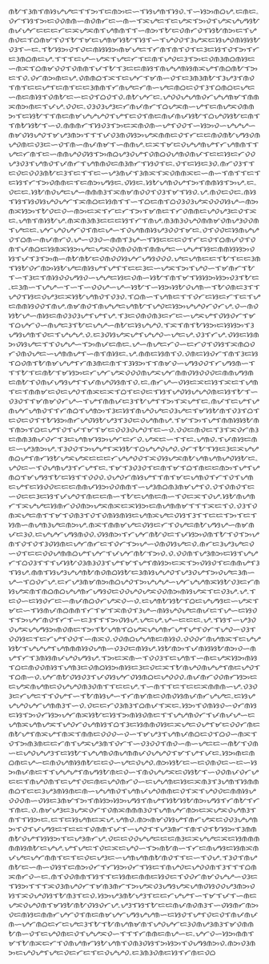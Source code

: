 ᜈᜀᜎᜂᜈᜎᜈᜐᜌᜌᜇᜎᜎᜅᜎᜇᜈᜅᜇᜑᜎᜐᜌᜈᜎᜐᜏۦᜎᜑᜐᜅᜈᜊᜌۦᜇᜈᜇۦᜏᜆᜎᜐᜎᜅᜇᜏᜏᜈᜈᜑᜈᜏᜈᜆᜇᜑᜈᜑᜎᜁᜌᜇᜎᜇᜌᜁᜎᜅᜏᜎᜌᜁᜌᜌᜐᜀᜈᜉᜌᜆᜇᜇᜇᜆᜇᜁᜌᜁᜈᜎᜌᜈᜈᜎᜎᜑᜈᜅᜎᜀᜇᜏᜈᜆᜏᜎᜐᜀᜈᜅᜇᜎᜌᜈᜏᜇᜎᜊᜈᜋᜎᜏᜎᜀᜎᜋᜇᜌᜈᜋᜐᜀᜎᜐᜎᜑᜎᜌᜏᜏᜎᜂᜌᜁᜇᜐᜌᜏᜈᜐᜐᜀᜏᜂᜎᜑᜇۦᜎᜀᜐᜅᜏᜎᜏᜇᜈᜐᜐᜅᜈᜋᜌᜇᜎᜆᜈᜎᜈᜎᜏᜎᜇᜂᜇᜐᜎᜏᜎᜅᜎᜆᜇᜂᜈᜊᜈᜇᜌۦᜎᜎᜎᜇᜌᜑᜌᜁᜎᜌᜇᜆᜎᜇᜈᜎᜌᜏᜇᜂᜎᜅᜇᜏᜈᜂᜈᜊᜈᜐᜇᜑᜈᜁᜎᜊᜈᜋᜏᜏᜎᜏᜈᜈᜎᜉᜎᜀᜎᜂᜇᜇᜈᜐᜎᜈᜌᜌᜈᜐᜈᜁᜌᜎᜈᜊᜈᜀᜎᜅᜇᜎᜏۦᜏᜆᜈᜅᜈᜇᜌۦᜏᜈᜈᜊᜎᜁᜎᜇᜌᜆᜎᜋᜈᜑᜏᜎᜇᜂᜈᜂᜈᜀᜎᜂᜌᜂᜎᜈᜏᜎᜈᜎᜇᜇᜌᜎᜇᜈᜎᜇᜇᜂᜈᜈᜎᜆᜈᜌᜇᜆᜈᜑᜌᜇᜈᜊᜇᜏᜎᜂᜎᜊᜈᜊᜇᜌᜇᜑᜈᜇᜈᜐᜎᜏᜈᜀᜇᜑᜇᜏᜎᜊᜏᜎᜏۦᜈᜀᜌᜆᜇۦᜌᜏᜏᜌᜌᜈᜏᜆᜌᜌᜈᜋᜎᜈᜈᜁᜈᜅᜈᜇᜎᜉᜌۦᜏᜏᜇۦᜏᜂᜏᜂᜌᜂᜇᜆᜈᜉᜈᜆᜎᜊᜌᜁᜈᜑᜌᜎᜇᜈᜌᜁᜏᜈᜈᜅᜎᜇᜐᜀᜎᜎᜈᜇᜈᜋᜌᜌᜌᜏᜎᜌᜎᜇᜏᜎᜈᜇᜈᜉᜈᜉᜐᜀᜎᜊᜌᜏᜐᜀᜇᜈᜎᜎᜈᜀᜐᜀᜎᜑᜏۦᜈᜈᜈᜆᜎᜐᜏᜂᜎᜅᜇᜁᜈᜏᜈᜑᜌᜎᜏᜏᜎᜑᜐᜅᜏᜑᜌᜌᜌᜑᜈᜋᜏᜐᜌᜏᜎᜋᜌᜂᜈᜅᜎᜎᜎᜉᜏᜂᜈᜏᜐᜅᜌᜁᜈᜈᜇᜏᜎᜆᜇᜇᜈᜏᜈᜀᜌᜐᜏᜈᜌᜏᜈᜇᜏᜂᜇᜑᜏᜎᜈᜑᜈᜉᜈᜋᜎᜑᜈᜈᜌۦᜇᜁᜎᜋᜇᜏᜌᜌᜈᜌᜎᜆᜌᜈᜈᜎᜎᜌᜇᜆᜈᜎᜇᜑᜈᜈᜌᜏᜏᜐᜎᜅᜈᜊᜌᜂᜏᜌᜎᜏᜈᜊᜏᜌᜈᜏᜈᜉᜎᜇᜇᜐᜇᜆᜏᜏᜌᜂᜏᜂᜎᜌᜈᜏᜎᜉᜈᜆᜎᜌᜈᜈᜏᜇᜈᜂᜈᜆᜎᜐᜏᜎᜇۦᜏᜎᜇᜐᜇᜂᜏۦᜈᜆᜏᜂᜎᜎᜇᜏᜇᜏᜏᜂᜈᜀᜇᜂᜎᜇᜎᜎᜇᜑᜌᜂᜈᜉᜎᜂᜈᜁᜎᜁᜏᜈᜈᜁᜇᜑᜈᜑᜎᜈᜎᜎᜇᜎᜇᜐᜎᜆᜎᜅᜏᜈᜈᜇᜎᜇᜈᜅᜌᜐᜇۦᜏᜐᜇۦᜐᜀᜌᜈᜏᜌᜎᜅᜎᜈᜈᜐᜎᜅᜌۦᜇۦᜏᜇᜇۦᜐᜀᜈᜏᜌᜇᜌᜑᜈᜈᜈᜂᜎᜁᜈᜋᜈᜏᜏᜎᜏᜂᜎᜋᜎᜐᜏۦᜌۦᜈᜏᜇᜏᜇۦᜈᜐᜎᜐᜎᜐᜏᜐᜌᜏᜌᜆᜎᜁᜈᜊᜇᜐᜈᜎᜎᜑᜎᜊᜇᜈᜎᜊᜏᜂᜏᜂᜌᜁᜏᜏᜏᜐᜌᜑᜈᜅᜈᜁᜐᜅᜎᜀᜏᜇᜏᜑᜈᜅᜇᜁᜎᜆᜇᜆᜎᜅᜎᜋᜈᜇᜎᜆᜏᜈᜈᜇᜌᜏᜌᜂᜇᜏᜎᜁᜇۦᜌᜈᜎᜈᜐᜀᜌۦᜈᜁᜈᜂᜈᜂᜇᜇᜇᜐᜎᜆᜎᜈᜌۦᜈᜂᜈᜂᜏᜌᜏᜈᜈᜋᜏᜈᜌᜂᜏᜏᜈᜎᜌᜇᜇۦᜌᜆᜌᜏᜌᜆᜏᜎᜈᜇᜌᜑᜎᜏᜌᜈᜈᜐᜌᜂᜏᜏᜎᜋᜇۦᜏᜎᜏᜏᜇᜐᜈᜌᜌᜏᜎᜊᜈᜑᜈᜉᜈᜆᜏۦᜌᜑᜏᜂᜏᜑᜈᜈᜎᜂᜌᜑᜎᜐᜇᜇᜇᜏᜎᜆᜇᜏᜎᜊᜈᜉᜏᜎᜏᜈᜎᜉᜈᜊᜇᜐᜈᜁᜐᜅᜌᜇᜌᜁᜏᜏᜈᜏᜏᜈᜎᜈᜈᜌᜇᜑᜌᜌᜎᜐᜇᜈᜈᜐᜐᜅᜏᜐᜎᜉᜎᜂᜎᜅᜈᜑᜈᜀᜈᜀᜇᜏᜈᜏᜏᜐᜌᜆᜌᜐᜏᜏᜏۦᜌᜇᜌᜈᜇᜇᜎᜀᜎᜇᜇᜂᜈᜎᜐᜀᜏᜆᜈᜅᜐᜀᜌᜇᜈᜐᜌᜎᜌᜎᜎᜇᜇᜂᜇᜑᜌᜁᜎᜅᜎᜌᜏᜑᜎᜋᜈᜆᜎᜀᜎᜑᜎᜂᜇᜎᜈᜐᜏᜏᜌᜐᜏᜑᜌᜌᜇᜐᜇᜏᜈᜑᜐᜀᜎᜈᜎᜋᜎᜐᜐᜅᜐᜅᜏᜂᜎᜀᜇۦᜇᜂᜈᜑᜎᜌᜌᜑᜎᜑᜎᜑᜏᜏᜌᜑᜌᜑᜐᜀᜎᜑᜐᜅᜐᜀᜏᜌᜈᜑᜎᜀᜏᜈᜇᜂᜎᜎᜌᜏᜎᜐᜇᜏᜌᜂᜇᜁᜐᜀᜌᜈᜏᜎᜏᜂᜏۦᜎᜊᜈᜑᜎᜌᜈᜇᜎᜎᜏᜆᜇᜐᜇᜆᜎᜇᜎᜌᜇᜈᜈᜐᜏᜏᜎᜈᜌۦᜈᜋᜈᜏᜎᜈᜌᜌᜇᜌᜈᜀᜎᜌᜏᜇᜐᜅᜌᜌᜏᜆᜏᜆᜌۦᜏᜑᜈᜏᜐᜀᜌᜑᜈᜐᜇᜈᜏᜂᜏᜂᜌᜎᜌᜎᜌۦᜎᜂᜇᜏᜈᜏᜈᜂᜇᜆᜇᜑᜌᜁᜌᜎᜏᜐᜏᜆᜎᜋᜎᜊᜌᜆᜏᜑᜈᜌᜇᜂᜎᜀᜇᜌᜌᜑᜈᜀᜇᜐᜌᜌᜏۦᜎᜁᜎᜈᜎᜀᜐᜅᜇᜐᜐᜅᜎᜂᜌᜐᜌᜈᜎᜏᜇᜎᜌᜌᜌۦᜏۦᜇᜂᜏᜐᜌᜁᜌᜎᜌᜌᜏᜑᜌᜇᜌۦᜏᜂᜎᜆᜌۦᜏᜐᜇᜐᜈᜅᜏᜐᜌᜇᜎᜎᜏᜌᜌᜑᜎᜅᜈᜉᜇᜈᜇۦᜌᜑᜈᜌᜇᜆᜏᜑᜇᜆᜏᜎᜏᜐᜎᜁᜈᜊᜏᜆᜏᜈᜏᜌᜇᜑᜌᜈᜈᜌᜎᜑᜈᜎᜈᜐᜇۦᜌۦᜈᜈᜇᜐᜈᜎᜏۦᜏᜈᜇᜐᜏᜆᜎᜈᜎᜂᜇᜐᜎᜊᜏᜈᜎᜀᜈᜋᜌᜌᜎᜆᜈᜂᜈᜇᜈᜎᜎᜂᜐᜅᜎᜎᜈᜋᜏᜑᜌᜐᜏᜏᜎᜆᜌᜐᜈᜑᜎᜎᜎᜀᜎᜇᜈᜀᜎᜋᜐᜅᜇᜆᜌᜆᜌᜁᜏᜏᜏᜈᜌᜁᜌᜆᜈᜈᜏᜐᜏᜏᜏᜇᜈᜈᜌᜐᜈᜇᜈᜀᜎᜏᜈᜉᜌᜐᜌᜎᜎᜉᜈᜌᜏᜐᜈᜎᜏۦᜇۦᜈᜆᜌᜑᜏᜐᜇᜁᜇᜐᜎᜁᜇᜎᜌᜈᜎᜇᜎᜈᜈᜋᜇᜏᜇᜌᜏᜎᜈᜁᜇᜁᜎᜊᜎᜇᜏᜇᜎᜐᜎᜌᜏᜐᜌᜌᜏᜈᜇᜐᜎᜀᜎᜑᜏᜂᜏᜎᜎᜋᜈᜋᜏᜆᜌᜑᜎᜌᜎᜈᜈᜉᜇᜂᜎᜀᜌᜎᜎᜅᜎᜁᜌᜎᜇۦᜈᜉᜎᜇᜌᜎᜌᜈᜌᜆᜌᜈᜏᜎᜎᜆᜈᜊᜎᜌᜈᜅᜎᜂᜇᜐᜎᜈᜌᜏᜌᜇᜏᜂᜌᜇᜎᜋᜐᜀᜈᜎᜏᜂᜎᜊᜎᜇᜏᜇᜏᜎᜎᜀᜐᜅᜈᜆᜌᜏᜐᜀᜌᜂᜎᜂᜏᜇᜏᜌᜈᜈᜌۦᜎᜋᜎᜅᜎᜌᜎᜈᜈᜐᜐᜀᜈᜎᜈᜅᜎᜊᜇᜌᜎᜏᜎᜉᜎᜋᜎᜋᜇᜏᜏᜂᜏᜌᜏᜎᜇᜑᜏۦᜏᜏᜇᜈᜏᜇᜎᜂᜎᜁᜏᜆᜈᜂᜇᜈᜈᜂᜈᜉᜏᜆᜎᜂᜇᜌᜈᜋᜐᜅᜌᜆᜇᜆᜏۦᜌᜁᜇᜑᜎᜎᜇۦᜌᜈᜏۦᜎᜉᜈᜐᜇᜈᜇᜑᜌᜂᜈᜅᜌۦᜎᜂᜏᜏᜎᜅᜌᜌᜎᜁᜐᜀᜎᜊᜌᜌᜏᜌᜏۦᜏᜆᜎᜀᜎᜐᜇᜂᜇᜁᜌᜌᜈᜊᜌᜎᜈᜆᜐᜀᜌᜁᜌᜁᜇᜇᜇᜆᜌᜌᜏᜏᜎᜁᜏᜐᜌᜁᜈᜀᜌᜈᜌᜈᜌᜏᜐᜀᜇۦᜌᜏᜇᜑᜎᜏᜌᜈᜌᜂᜎᜆᜌᜎᜇۦᜎᜋᜎᜂᜏᜂᜏᜎᜇᜈᜎᜋᜎᜊᜎᜈᜇᜇᜈᜅᜎᜌᜎᜌᜈᜊᜎᜋᜌᜐᜎᜀᜇᜐᜎᜎᜏᜏᜏۦᜏᜌᜏᜆᜈᜐᜌᜎᜎᜈᜎᜋᜇᜌᜈᜏᜎᜆᜎᜏᜎᜌᜈᜇᜌᜎᜇᜐᜏᜏᜇᜇᜇᜈᜈᜉᜐᜅᜏᜏᜈᜈᜎᜑᜌᜂᜈᜊᜈᜂᜈᜋᜌᜎᜏۦᜏᜎᜏᜈᜏᜎᜇᜑᜏᜇᜇᜂᜇᜐᜎᜉᜌᜏᜎᜈᜇᜇᜈᜑᜎᜀᜇᜌᜈᜇᜈᜑᜎᜏᜇᜁᜎᜏᜌۦᜐᜀᜈᜌᜈᜆᜎᜁᜌᜌᜇᜐᜈᜆᜏᜏᜈᜅᜌᜁᜈᜁᜇᜁᜐᜅᜇᜈᜌᜈᜈᜋᜎᜎᜎᜁᜇᜎᜏۦᜏᜂᜎᜏᜈᜁᜌᜇᜈᜎᜎᜋᜎᜏᜈᜂᜎᜏᜎᜏᜈᜐᜈᜐᜇᜌᜈᜁᜌᜇᜏᜐᜎᜂᜎᜎᜇᜇᜎᜅᜎᜇᜎᜐᜈᜑᜈᜌᜈᜂᜌᜇᜈᜅᜌۦᜈᜁᜎᜈᜈᜋᜌᜇᜏᜐᜇᜆᜎᜏᜌᜇᜈᜀᜌᜐᜌᜑᜈᜋᜈᜉᜇᜂᜏۦᜇᜌᜌᜆᜌᜐᜈᜏᜏۦᜏᜐᜈᜅᜎᜆᜌᜆᜈᜀᜏᜇᜎᜉᜐᜅᜏᜈᜎᜀᜎᜏᜎᜅᜌᜈᜎᜏᜎᜏᜎᜂᜏᜐᜈᜇᜌᜆᜈᜆᜇᜎᜏᜆᜎᜅᜌᜑᜏᜈᜏᜐᜌᜇᜏۦᜈᜆᜇᜂᜌᜂᜌᜇᜏᜑᜏᜎᜇᜇᜏᜏᜌᜈᜈᜊᜌᜎᜌᜆᜎᜉᜌᜆᜈᜀᜎᜅᜏۦᜏۦᜏᜏᜈᜎᜌᜂᜈᜅᜇᜐᜎᜌᜌᜆᜎᜊᜏᜂᜎᜎᜎᜉᜐᜀᜏᜂᜈᜂᜏᜂᜎᜌᜎᜋᜎᜌᜎᜈᜐᜅᜇᜁᜎᜅᜏᜐᜏᜎᜇᜈᜈᜌᜎᜂᜎᜐᜌۦᜈᜈᜎᜐᜌᜂᜌᜌᜈᜀᜈᜏᜈᜊᜐᜀᜇᜂᜈᜐᜌᜌᜏᜎᜌᜂᜏᜌᜎᜅᜏᜌᜇᜂᜈᜑᜌᜑᜎᜊᜏᜆᜌۦᜇᜆᜌᜂᜈᜋᜈᜅᜈᜊᜌᜏᜎᜅᜌᜌᜌᜑᜌᜆᜌᜌᜈᜁᜐᜀᜏᜂᜇᜆᜈᜐᜌᜁᜈᜎᜈᜊᜈᜊᜌᜌᜈᜆᜌᜐᜏᜇᜏᜏᜌᜏᜌᜁᜏᜏᜈᜅᜈᜐᜌᜁᜎᜇᜏᜂᜌۦᜌۦᜎᜇᜏᜑᜇᜐᜏᜆᜇᜑᜈᜉᜈᜊᜏᜆᜌᜁᜏᜑᜏۦᜇᜌᜈᜀᜐᜀᜎᜊᜇᜌᜌᜐᜇᜑᜌᜁᜎᜋᜇᜑᜎᜐᜈᜉᜈᜊᜈᜈᜎᜆᜎᜋᜎᜁᜈᜏᜎᜂᜌᜑᜈᜐᜌᜏᜌᜇᜈᜉᜇᜎᜌᜑᜇᜐᜏᜎᜎᜅᜌᜆᜈᜏᜎᜆᜎᜑᜇᜂᜎᜎᜎᜅᜏᜐᜌۦᜌᜇᜌۦᜌᜑᜇᜇᜇۦᜌۦᜎᜐᜎᜑᜌᜂᜏᜏᜌᜁᜌᜌᜐᜅᜈᜏᜈᜇᜎᜅᜎᜀᜌᜈᜎᜊᜌᜁᜌᜌᜈᜆᜌᜎᜌᜎᜏᜆᜎᜌᜏᜑᜏᜂᜎᜏᜏᜐᜇᜎᜇᜆᜌᜎᜏᜏᜎᜑᜈᜁᜏۦᜏᜏᜈᜊᜌᜌᜈᜇᜈᜐᜏۦᜏᜏᜏᜆᜈᜌᜈᜁᜎᜇᜌᜌᜐᜀᜎᜌᜌᜌᜎᜌᜈᜈᜈᜐᜏᜌᜈᜑᜏᜂᜏᜇᜈᜐᜌۦᜐᜀᜈᜅᜎᜉᜈᜐᜐᜀᜈᜅᜏᜑᜈᜌᜎᜆᜎᜂᜈᜐᜈᜉᜌᜏᜌᜐᜌۦᜎᜅᜇᜁᜈᜑᜎᜏᜏᜂᜎᜇᜌᜈᜎᜑᜈᜇᜌᜁᜐᜅᜈᜐᜎᜊᜇᜈᜏᜏᜈᜐᜎᜌᜈᜂᜇᜏᜈᜊᜐᜅᜈᜐᜇᜂᜇᜏᜇᜁᜎᜀᜈᜌᜏᜈᜌᜌᜎᜈᜇᜌᜏᜎᜎᜊᜈᜑᜏۦᜌᜆᜈᜀᜏᜐᜏᜂᜎᜉᜏᜐᜌᜆᜏᜐᜈᜊᜇᜌᜏᜏᜏۦᜈᜉᜈᜆᜏᜏᜈᜆᜐᜅᜇᜇᜌᜁᜈᜌᜈᜇᜏᜌᜌᜏᜈᜂᜏᜈᜎᜎᜇᜇᜌۦᜎᜑᜈᜎᜎᜇᜎᜇᜇᜁᜈᜈᜈᜑᜌۦᜏᜂᜏᜂᜇᜆᜌᜇᜎᜎᜏᜌᜎᜑᜎᜀᜈᜐᜌᜑᜎᜆᜈᜋᜈᜇᜏᜈᜏᜐᜈᜉᜈᜆᜌᜌᜇۦᜇᜐᜌᜌᜌᜏᜌᜆᜌᜈᜈᜂᜎᜑᜏۦᜏᜇᜇᜆᜏᜂᜈᜂᜎᜊᜈᜉᜎᜁᜇۦᜐᜅᜎᜏᜈᜐᜏᜑᜏᜆᜈᜐᜇᜐᜎᜅᜏᜆᜐᜅᜌᜆᜈᜁᜐᜀᜇᜐᜎᜅᜈᜐᜏᜈᜇᜎᜎᜌᜌᜈᜏᜆᜎᜉᜈᜉᜌᜑᜇᜌᜈᜁᜌᜈᜌᜁᜎᜌᜏᜆᜏᜌᜈᜐᜎᜊᜎᜂᜇᜐᜈᜈᜏᜐᜇᜁᜌᜇᜏᜌᜎᜋᜇᜏᜏᜆᜈᜇᜈᜀᜌᜎᜈᜁᜌᜎᜈᜁᜎᜈᜈᜇᜏᜏᜏᜑᜏᜑᜎᜋᜌᜂᜎᜌᜈᜉᜈᜊᜇᜏᜎᜊᜏᜑᜈᜁᜎᜏᜎᜅᜈᜂᜈᜇᜇᜆᜈᜎᜌᜁᜌᜂᜈᜎᜏᜆᜎᜑᜏᜂᜏᜏᜎᜈᜏᜑᜈᜑᜌᜇᜇᜑᜈᜀᜎᜏᜈᜑᜇᜌᜏᜌᜌᜂᜎᜇᜐᜀᜎᜌᜌᜈᜏᜈᜌᜈᜈᜉᜏᜌᜌᜏᜎᜋᜎᜌᜎᜉᜇۦᜐᜅᜈᜇᜈᜊᜈᜇᜌᜑᜇᜈᜏᜌᜈᜐᜈᜀᜇᜇᜏᜑᜌᜇᜏᜌᜏۦᜈᜅᜐᜀᜇᜑᜇᜏᜈᜏᜇᜑᜇᜑᜐᜅᜈᜉᜈᜇᜎᜎᜌᜌᜌᜎᜈᜌᜐᜀᜈᜇᜏᜑᜎᜈᜏᜌᜌᜁᜇᜏᜐᜀᜎᜑᜏᜏᜈᜉᜏᜆᜌᜇᜇᜎᜈᜌᜏᜈᜎᜇᜌᜎᜏᜇᜈᜇᜌᜏᜈᜆᜏᜑᜇᜌᜌᜈᜇᜐᜇᜁᜈᜂᜎᜂᜌᜈᜎᜐᜈᜈᜈᜊᜎᜇᜇᜂᜌᜂᜈᜐᜈᜇᜈᜑᜌᜌᜈᜏᜎᜌᜈᜉᜌᜏᜈᜈᜇᜏᜎᜁᜎᜌᜏᜏᜇᜈᜈᜐᜌᜏᜏᜏᜈᜑᜏᜐᜇᜂᜈᜋᜎᜅᜎᜈᜐᜅᜐᜅᜌᜐᜎᜈᜌᜎᜐᜀᜐᜀᜈᜅᜌᜐᜎᜆᜈᜀᜎᜆᜎᜈᜇۦᜏۦᜈᜋᜌᜂᜇᜂᜌᜁᜏᜆᜎᜏᜈᜁᜈᜈᜈᜂᜏᜎᜌᜈᜌᜆᜈᜅᜇᜁᜌᜁᜏᜌᜈᜂᜎᜈᜎᜎᜐᜅᜇۦᜇᜎᜇᜐᜌᜈᜇᜁᜌۦᜌᜈᜏۦᜈᜅᜈᜋᜏᜐᜌᜎᜈᜆᜌᜁᜇᜏᜏᜂᜌᜌᜈᜅᜎᜏᜎᜉᜌᜐᜇᜎᜇᜇᜎᜏᜈᜈᜎᜉᜎᜑᜌᜏᜎᜎᜌᜂᜈᜆᜎᜈᜎᜏᜎᜀᜐᜅᜎᜂᜈᜈᜈᜀᜏᜌᜎᜐᜐᜅᜎᜇᜌᜂᜈᜆᜌۦᜏᜇᜇᜏᜏᜌᜌᜇᜇᜇᜈᜂᜇᜁᜌᜌᜇᜁᜇᜐᜈᜈᜈᜈᜈᜐᜈᜀᜇᜌᜌۦᜌᜎᜌᜇᜎᜏᜇᜁᜇᜌᜏᜑᜎᜅᜈᜀᜈᜑᜎᜆᜇᜈᜌᜐᜇᜐᜈᜁᜈᜉᜌᜇᜌᜆᜈᜈᜎᜇᜎᜇᜏᜇᜌᜂᜇᜑᜌᜈᜌᜈᜈᜀᜈᜏᜎᜎᜇᜑᜎᜏᜌۦᜎᜂᜏᜎᜈᜌᜈᜀᜇᜑᜈᜑᜏᜐᜎᜇᜈᜅᜏᜆᜎᜆᜐᜅᜏᜆᜎᜐᜇᜎᜈᜌᜏᜇᜌᜏᜏᜈᜎᜂᜎᜎᜎᜊᜈᜁᜈᜆᜏᜑᜇۦᜈᜎᜏᜏᜈᜈᜎᜐᜎᜎᜇᜐᜈᜇᜈᜈᜇᜐᜏᜇᜎᜏᜏᜆᜈᜋᜏᜌᜌᜑᜏᜂᜇᜎᜐᜅᜎᜎᜎᜁᜏᜂᜈᜌᜏᜆᜎᜋᜈᜂᜈᜆᜎᜅᜌᜁᜏᜂᜌᜐᜌᜁᜌᜈᜏᜐᜏᜏᜌᜂᜈᜅᜏᜐᜎᜁᜏᜌᜏᜐᜎᜀᜈᜂᜎᜇᜏۦᜐᜅᜌᜂᜈᜀᜌᜂᜎᜇᜇᜆᜌᜌᜎᜑᜎᜋᜎᜉᜎᜑᜈᜇᜌᜁᜏᜌᜏᜈᜎᜋᜐᜀᜈᜀᜏᜐᜏᜆᜌۦᜌᜂᜎᜐᜎᜀᜇᜇᜈᜉᜈᜏᜈᜂᜎᜑᜏᜐᜈᜆᜈᜅᜏᜇᜈᜐᜇᜈᜈᜆᜌᜆᜏᜎᜈᜇᜈᜋᜌᜆᜌᜐᜌᜌᜈᜑᜇᜐᜏᜎᜌᜎᜏᜇᜏᜎᜈᜉᜈᜉᜈᜑᜌᜆᜈᜊᜇᜆᜇᜌᜇᜂᜎᜀᜎᜀᜈᜌᜈᜋᜈᜎᜌᜏᜌᜆᜇᜂᜏᜈᜌᜂᜈᜂᜎᜋᜏᜈᜈᜀᜈᜑᜏᜎᜇᜌᜏᜈᜇᜏᜎᜌᜌᜁᜏᜑᜎᜎᜎᜆᜈᜈᜇᜈᜌᜑᜇۦᜌᜆᜏᜑᜐᜅᜈᜈᜎᜋᜎᜀᜈᜁᜇᜆᜎᜏᜈᜌᜈᜆᜐᜀᜌᜈᜎᜏᜈᜂᜏᜐᜎᜅᜐᜅᜎᜏᜌᜐᜈᜅᜏۦᜈᜅᜏᜂᜈᜅᜇᜌᜏᜌᜎᜌᜇᜏᜇᜆᜇᜎᜇᜏᜌᜌᜏۦᜇᜂᜈᜂᜏᜈᜇᜐᜎᜆᜈᜇᜏᜊ
